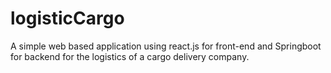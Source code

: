 # logisticCargo
A simple web based application using react.js for front-end and Springboot for backend for the logistics of a cargo delivery company.  
